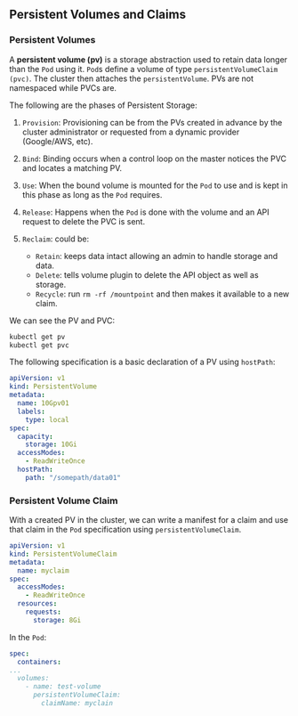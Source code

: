 ## Persistent Volumes and Claims

### Persistent Volumes

A **persistent volume (pv)** is a storage abstraction used to retain data longer than the `Pod` using it. `Pod`s define a volume of type `persistentVolumeClaim (pvc)`. The cluster then attaches the `persistentVolume`. PVs are not namespaced while PVCs are.

The following are the phases of Persistent Storage:

1) `Provision`: Provisioning can be from the PVs created in advance by the cluster administrator or requested from a dynamic provider (Google/AWS, etc).

2) `Bind`: Binding occurs when a control loop on the master notices the PVC and locates a matching PV.

3) `Use`: When the bound volume is mounted for the `Pod` to use and is kept in this phase as long as the `Pod` requires.

4) `Release`: Happens when the `Pod` is done with the volume and an API request to delete the PVC is sent.

5) `Reclaim`: could be:
    - `Retain`: keeps data intact allowing an admin to handle storage and data.
    - `Delete`: tells volume plugin to delete the API object as well as storage.
    - `Recycle`: run `rm -rf /mountpoint` and then makes it available to a new claim. 


We can see the PV and PVC:
```bash
kubectl get pv
kubectl get pvc
```

The following specification is a basic declaration of a PV using `hostPath`:
```yaml
apiVersion: v1
kind: PersistentVolume
metadata:
  name: 10Gpv01
  labels:
    type: local
spec:
  capacity:
    storage: 10Gi
  accessModes:
    - ReadWriteOnce
  hostPath:
    path: "/somepath/data01"
```

### Persistent Volume Claim

With a created PV in the cluster, we can write a manifest for a claim and use that claim in the `Pod` specification using `persistentVolumeClaim`.

```yaml
apiVersion: v1
kind: PersistentVolumeClaim
metadata:
  name: myclaim
spec:
  accessModes:
    - ReadWriteOnce
  resources:
    requests:
      storage: 8Gi
```

In the `Pod`:
```yaml
spec:
  containers:
...
  volumes:
    - name: test-volume
      persistentVolumeClaim:
        claimName: myclain
```

